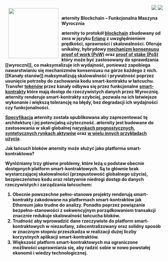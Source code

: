 <a href="http://www.aeternity.com/"><img width="160px" src="http://www.aeternity.com/user/themes/aeon/img/aeternity_logo.png" align="left" hspace="10" vspace="10"></a>

<p align = right><a target="_blank" href="https://twitter.com/intent/tweet?original_referer=https%3A%2F%2Fabout.twitter.com%2Fresources%2Fbuttons&text=Aeternity:%20scalable%20smart%20contracts%20interfacing%20with%20real%20world%20data&tw_p=tweetbutton&url=http%3A%2F%2Fwww.aeternity.com%2F&via=aetrnty"><img src="http://s30.postimg.org/j2q6ql27h/Tweet.png"></a>
<a target="_blank" href="https://twitter.com/aetrnty"> <img src="https://s24.postimg.org/4xcf9j8xh/Follow-_Twitter.jpg?2"></a>
</p>
<b>æternity Blockchain – Funkcjonalna Maszyna Wyrocznia<p>

æternity to protokół [blockchain](https://en.wikipedia.org/wiki/Blockchain) zbudowany od  zera w języku [Erlang](https://en.wikipedia.org/wiki/Erlang_(programming_language)) z uwzględnieniem prędkości, sprawności i skalowalności. Oferuje unikalny, hybrydowy [mechanizm konsensusu](https://www.ibm.com/developerworks/cloud/library/cl-blockchain-basics-intro-bluemix-trs/) [proof of work (PoW)](https://en.wikipedia.org/wiki/Proof-of-work_system) oraz [proof of stake (PoS)](https://en.wikipedia.org/wiki/Proof-of-stake) który może być zastosowany do sprawdzania [[wyroczni]], co maksymalizuje ich wydajność, ponieważ zapobiega nawarstwianiu się mechanizmów konsensusu na górze każdego z nich. [[Kanały stanów]] maksymalizują skalowalność i prywatność poprzez usunięcie potrzeby do zachowania kodu smart-kontraktu w łańcuchu. Transfer [tokenów](http://cruiserselite.co.in/downloads/btech/materials/second%20sem/4/e-com/UNIT-3.pdf) przez kanały odbywa się przez funkcjonalne [smart-kontrakty](https://en.wikipedia.org/wiki/Smart_contract) które mają dostęp do rzeczywistych danych przez Wyrocznię. æternity renderuje smart-kontrakty szybciej, pozwala na ich łatwiejsze wykonanie i większą tolerancję na błędy, bez degradacji ich wydajności czy funkcjonalności.<p>

[Specyfikacja](https://blockchain.aeternity.com/%C3%A6ternity-blockchain-whitepaper.pdf) æternity została opublikowana aby zaprezentować tę architekturę i jej potencjalną użyteczność. æternity jest budowane do zastosowania w skali globalnej na[rynkach prognostycznych](https://pl.wikipedia.org/wiki/Rynek_prognostyczny), [syntetycznych rynkach aktywów](https://syntheticassets.wordpress.com/) oraz [w wielu innych przykładach użycia](https://github.com/aeternity/wiki/wiki/Idea-Box#use-case-ideas-for-%C3%A6ternity).<p>

<b>Jak łańcuch bloków æternity może służyć jako platforma smart-kontraktowa?<p>

Wyróżniamy trzy główne problemy, które leżą u podstaw obecnie dostępnych platform smart-kontraktowych.
Są to głównie brak wystarczającej skalowalności (przepustowość globalnego użycia), bezpieczeństwo kodu oraz 
relatywnie niedrogi dostęp do danych rzeczywistych i zarządzania łańcuchem:
<p>

<ol>
<li>
Obecnie powszechne pełno-stanowe projekty renderują smart-kontrakty zakodowane na platformach smart-kontraktów jak Ethereum
jako trudne do analizy. Ponadto poprzez powiązanie bezpełno-stanowości z sekwencyjnym porządkowaniem transakcji znacznie
redukuje skalowalność łańcucha bloków.
<li> Trudność aby wprowadzić dane rzeczywiste do platform smart-kontraktowych w niezaufany, zdecentralizowany oraz solidny sposób w znacznym stopniu przeszkadza w realizacji dużej liczby korzystnych aplikacji smart-kontraktów.
<li>Większość platform smart-kontraktowych ma ograniczone możliwości usprawniania się, aby radzić sobie w nowo powstałej ekonomii i wiedzy technologicznej.
</ol><p>







